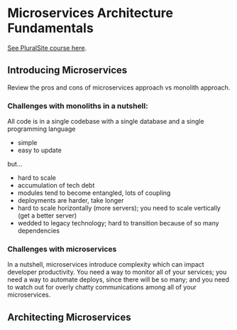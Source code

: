 # Microservices Architecture Fundamentals

[See PluralSite course here](https://app.pluralsight.com/library/courses/microservices-fundamentals/table-of-contents).

## Introducing Microservices
Review the pros and cons of microservices approach vs monolith approach.

### Challenges with monoliths in a nutshell:

All code is in a single codebase with a single database and a single programming language
- simple
- easy to update

but...
- hard to scale
- accumulation of tech debt
- modules tend to become entangled, lots of coupling
- deployments are harder, take longer
- hard to scale horizontally (more servers); you need to scale vertically (get a better server)
- wedded to legacy technology; hard to transition because of so many dependencies

### Challenges with microservices
In a nutshell, microservices introduce complexity which can impact developer productivity. You need a way to monitor all of your services; you need a way to automate deploys, since there will be so many; and you need to watch out for overly chatty communications among all of your microservices.

## Architecting Microservices
